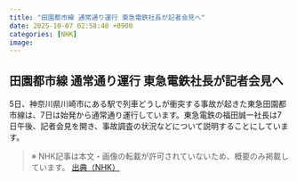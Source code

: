 ```yaml
---
title: "田園都市線 通常通り運行 東急電鉄社長が記者会見へ"
date: 2025-10-07 02:58:40 +0900
categories: [NHK]
image: 
---
```

## 田園都市線 通常通り運行 東急電鉄社長が記者会見へ

5日、神奈川県川崎市にある駅で列車どうしが衝突する事故が起きた東急田園都市線は、7日は始発から通常通り運行しています。東急電鉄の福田誠一社長は7日午後、記者会見を開き、事故調査の状況などについて説明することにしています。

> ※ NHK記事は本文・画像の転載が許可されていないため、概要のみ掲載しています。
[出典（NHK）](http://www3.nhk.or.jp/news/html/20251007/k10014943251000.html)
